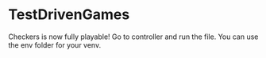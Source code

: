 # TestDrivenGames
Checkers is now fully playable! Go to controller and run the file. You can use the env folder for your venv.